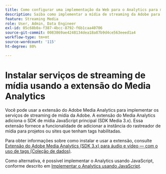 ```yaml
---
title: Como configurar uma implementação da Web para o Analytics para mídia de streaming
description: Saiba como implementar a mídia de streaming da Adobe para aplicativos web.
feature: Streaming Media
role: User, Admin, Data Engineer
exl-id: 05c68b0a-f387-4bcc-8792-f6b1caa40706
source-git-commit: 0083869ae4248134dea18a87b9d4ce563eeed1a4
workflow-type: tm+mt
source-wordcount: '115'
ht-degree: 80%

---
```


# Instalar serviços de streaming de mídia usando a extensão do Media Analytics

Você pode usar a extensão do Adobe Media Analytics para implementar os serviços de streaming de mídia da Adobe. A extensão do Media Analytics adiciona o SDK de mídia JavaScript principal (SDK Media 3.x). Essa extensão fornece a funcionalidade de adicionar a instância do rastreador de mídia para projetos ou sites que tenham tags habilitadas.

Para obter informações sobre como instalar e usar a extensão, consulte [Extensão do Adobe Media Analytics (SDK 3.x) para áudio e vídeo — com o uso de tags (Coleção de dados)](https://experienceleague.adobe.com/docs/experience-platform/tags/extensions/adobe/media-analytics-3x/overview.html?lang=pt-BR).

Como alternativa, é possível implementar o Analytics usando JavaScript, conforme descrito em [Implementar o Analytics usando JavaScript](/help/implementation/media-sdk/setup/web-implementation.md).
